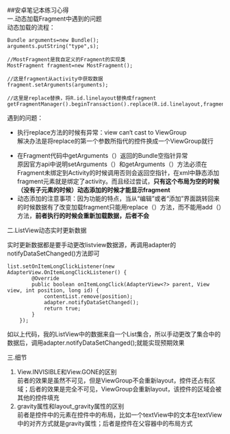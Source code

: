 ##安卓笔记本练习心得  
一.动态加载Fragment中遇到的问题  
动态加载的流程：  

    Bundle arguments=new Bundle();
    arguments.putString("type",s);

    //MostFragment是我自定义的Fragment的实现类
    MostFragment fragment=new MostFragment();

    //这是fragment从activity中获取数据
    fragment.setArguments(arguments);

    //这里是replace替换，将R.id.linelayout替换成fragment
    getFragmentManager().beginTransaction().replace(R.id.linelayout,fragment).commit();  
  
遇到的问题：  

- 执行replace方法的时候有异常：view can‘t cast to ViewGroup  
解决办法是将replace的第一个参数所指代的控件换成一个ViewGroup就行  
* 在Fragment代码中getArguments（）返回的Bundle空指针异常  
原因官方api中说明setArguments（）和getArguments（）方法必须在Fragment未绑定到Activity的时候调用否则会返回空指针，在xml中静态添加fragment元素就是绑定了activity。而且经过尝试，**只有这个布局为空的时候（没有子元素的时候）动态添加的时候才能显示fragment**  
* 动态添加的注意事项：因为功能的特点，当从“编辑”或者“添加”界面跳转回来的时候数据有了改变加载fragment只能用replace（）方法，而不能用add（）方法，**前者执行的时候会重新加载数据，后者不会**  

二.ListView动态实时更新数据  

实时更新数据都是要手动更改listview数据源，再调用adapter的notifyDataSetChanged()方法即可

    list.setOnItemLongClickListener(new AdapterView.OnItemLongClickListener() {
            @Override
            public boolean onItemLongClick(AdapterView<?> parent, View view, int position, long id) {
                contentList.remove(position);
                adapter.notifyDataSetChanged();
                return true;
            }
        });  
如以上代码，我的ListView中的数据来自一个List集合，所以手动更改了集合中的数据后，调用adapter.notifyDataSetChanged();就能实现预期效果  

三.细节  
1. View.INVISIBLE和View.GONE的区别  
   前者的效果是虽然不可见，但是ViewGroup不会重新layout，控件还占有区域；后者的效果是完全不可见，ViewGroup会重新layout，该控件的区域会被其他的控件填充  
2. gravity属性和layout_gravity属性的区别  
   前者是控件中的元素在控件中的布局，比如一个textView中的文本在textView中的对齐方式就是gravity属性；后者是控件在父容器中的布局方式  


    